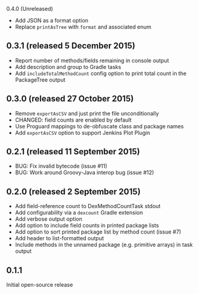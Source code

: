 0.4.0 (Unreleased)

* Add JSON as a format option
* Replace `printAsTree` with `format` and associated enum

0.3.1 (released 5 December 2015)
----------

* Report number of methods/fields remaining in console output
* Add description and group to Gradle tasks
* Add `includeTotalMethodCount` config option to print total count in the PackageTree output

0.3.0 (released 27 October 2015)
----------

* Remove `exportAsCSV` and just print the file unconditionally
* CHANGED: field counts are enabled by default
* Use Proguard mappings to de-obfuscate class and package names
* Add `exportAsCSV` option to support Jenkins Plot Plugin

0.2.1 (released 11 September 2015)
----------

* BUG: Fix invalid bytecode (issue #11)
* BUG: Work around Groovy-Java interop bug (issue #12)

0.2.0 (released 2 September 2015)
------------------

* Add field-reference count to DexMethodCountTask stdout
* Add configurability via a `dexcount` Gradle extension
* Add verbose output option
* Add option to include field counts in printed package lists
* Add option to sort printed package list by method count (issue #7)
* Add header to list-formatted output
* Include methods in the unnamed package (e.g. primitive arrays) in task output


0.1.1
-----

Initial open-source release
